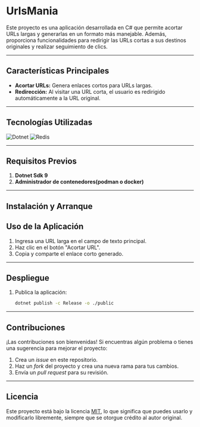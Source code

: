 # UrlsMania

Este proyecto es una aplicación desarrollada en C# que permite acortar URLs largas y generarlas en un formato más manejable. Además, proporciona funcionalidades para redirigir las URLs cortas a sus destinos originales y realizar seguimiento de clics.

---

## Características Principales

- **Acortar URLs:** Genera enlaces cortos para URLs largas.
- **Redirección:** Al visitar una URL corta, el usuario es redirigido automáticamente a la URL original.

---

## Tecnologías Utilizadas

![Dotnet](https://img.shields.io/badge/.NET-5C2D91?style=for-the-badge&logo=.net&logoColor=white)
![Redis](https://img.shields.io/badge/redis-%23DD0031.svg?&style=for-the-badge&logo=redis&logoColor=white)

---

## Requisitos Previos

1. **Dotnet Sdk 9**
2. **Administrador de contenedores(podman o docker)**

---

## Instalación y Arranque



## Uso de la Aplicación

1. Ingresa una URL larga en el campo de texto principal.
2. Haz clic en el botón "Acortar URL".
3. Copia y comparte el enlace corto generado.

---

## Despliegue

1. Publica la aplicación:

   ```bash
   dotnet publish -c Release -o ./public
   ```

---

## Contribuciones

¡Las contribuciones son bienvenidas! Si encuentras algún problema o tienes una sugerencia para mejorar el proyecto:

1. Crea un *issue* en este repositorio.
2. Haz un *fork* del proyecto y crea una nueva rama para tus cambios.
3. Envía un *pull request* para su revisión.

---

## Licencia

Este proyecto está bajo la licencia [MIT](LICENSE), lo que significa que puedes usarlo y modificarlo libremente, siempre que se otorgue crédito al autor original.
